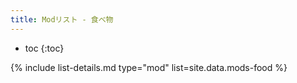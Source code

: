 ```yaml
---
title: Modリスト - 食べ物
---
```


- toc
{:toc}

{% include list-details.md type="mod" list=site.data.mods-food %}
